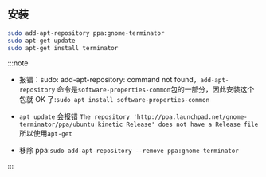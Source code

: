 ## 安装

```bash
sudo add-apt-repository ppa:gnome-terminator
sudo apt-get update
sudo apt-get install terminator
```

:::note

- 报错：sudo: add-apt-repository: command not found，`add-apt-repository` 命令是`software-properties-common`包的一部分，因此安装这个包就 OK 了:`sudo apt install software-properties-common`

- `apt update` 会报错 `The repository 'http://ppa.launchpad.net/gnome-terminator/ppa/ubuntu kinetic Release' does not have a Release file`所以使用`apt-get`

- 移除 ppa:`sudo add-apt-repository --remove ppa:gnome-terminator`

:::
